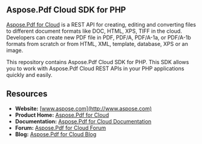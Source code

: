 ## Aspose.Pdf Cloud SDK for PHP
[Aspose.Pdf for Cloud](http://www.aspose.com/products/pdf/cloud) is a REST API for creating, editing and converting files to different document formats like DOC, HTML, XPS, TIFF in the cloud. Developers can create new PDF file in PDF, PDF/A, PDF/A-1a, or PDF/A-1b formats from scratch or from HTML, XML, template, database, XPS or an image.

This repository contains Aspose.Pdf Cloud SDK for PHP. This SDK allows you to work with Aspose.Pdf Cloud REST APIs in your PHP applications quickly and easily.

## Resources

+ **Website:** [www.aspose.com](http://www.aspose.com)
+ **Product Home:** [Aspose.Pdf for Cloud](http://www.aspose.com/products/pdf/cloud)
+ **Documentation:** [Aspose.Pdf for Cloud Documentation](http://www.aspose.com/docs/display/pdfcloud/Home)
+ **Forum:** [Aspose.Pdf for Cloud Forum](http://www.aspose.com/community/forums/aspose.pdf-product-family/20/showforum.aspx)
+ **Blog:** [Aspose.Pdf for Cloud Blog](http://www.aspose.com/blogs/aspose-products/aspose-pdf-product-family.html)
